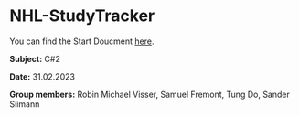 # NHL-StudyTracker

You can find the Start Doucment [here](startDoucment.md).

**Subject:** C#2

**Date:** 31.02.2023

**Group members:** Robin Michael Visser, Samuel Fremont, Tung Do, Sander Siimann
